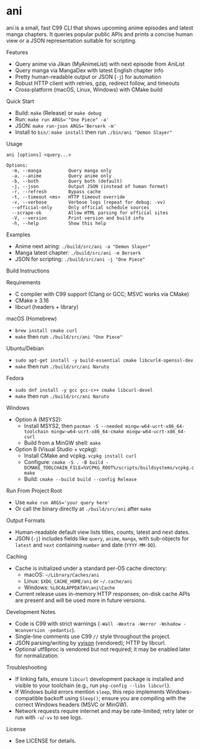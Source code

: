 # ani

ani is a small, fast C99 CLI that shows upcoming anime episodes and latest manga chapters. It queries popular public APIs and prints a concise human view or a JSON representation suitable for scripting.

Features
- Query anime via Jikan (MyAnimeList) with next episode from AniList
- Query manga via MangaDex with latest English chapter info
- Pretty human-readable output or JSON (`-j`) for automation
- Robust HTTP client with retries, gzip, redirect follow, and timeouts
- Cross‑platform (macOS, Linux, Windows) with CMake build

Quick Start
- Build: `make` (Release) or `make debug`
- Run: `make run ARGS='"One Piece" -a'`
- JSON: `make run-json ARGS='Berserk -m'`
- Install to `bin/`: `make install` then run `./bin/ani "Demon Slayer"`

Usage
```
ani [options] <query...>

Options:
  -m, --manga          Query manga only
  -a, --anime          Query anime only
  -b, --both           Query both (default)
  -j, --json           Output JSON (instead of human format)
  -r, --refresh        Bypass cache
  -t, --timeout <ms>   HTTP timeout override
  -v, --verbose        Verbose logs (repeat for debug: -vv)
  --official-only      Only official schedule sources
  --scrape-ok          Allow HTML parsing for official sites
  -V, --version        Print version and build info
  -h, --help           Show this help
```

Examples
- Anime next airing: `./build/src/ani -a "Demon Slayer"`
- Manga latest chapter: `./build/src/ani -m Berserk`
- JSON for scripting: `./build/src/ani -j "One Piece"`

Build Instructions

Requirements
- C compiler with C99 support (Clang or GCC; MSVC works via CMake)
- CMake ≥ 3.16
- libcurl (headers + library)

macOS (Homebrew)
- `brew install cmake curl`
- `make` then run `./build/src/ani "One Piece"`

Ubuntu/Debian
- `sudo apt-get install -y build-essential cmake libcurl4-openssl-dev`
- `make` then run `./build/src/ani Naruto`

Fedora
- `sudo dnf install -y gcc gcc-c++ cmake libcurl-devel`
- `make` then run `./build/src/ani Naruto`

Windows
- Option A (MSYS2):
  - Install MSYS2, then `pacman -S --needed mingw-w64-ucrt-x86_64-toolchain mingw-w64-ucrt-x86_64-cmake mingw-w64-ucrt-x86_64-curl`
  - Build from a MinGW shell: `make`
- Option B (Visual Studio + vcpkg):
  - Install CMake and vcpkg. `vcpkg install curl`
  - Configure: `cmake -S . -B build -DCMAKE_TOOLCHAIN_FILE=%VCPKG_ROOT%/scripts/buildsystems/vcpkg.cmake`
  - Build: `cmake --build build --config Release`

Run From Project Root
- Use `make run ARGS='your query here'`
- Or call the binary directly at `./build/src/ani` after `make`

Output Formats
- Human-readable default view lists titles, counts, latest and next dates.
- JSON (`-j`) includes fields like `query`, `anime`, `manga`, with sub-objects for `latest` and `next` containing `number` and date (`YYYY-MM-DD`).

Caching
- Cache is initialized under a standard per-OS cache directory:
  - macOS: `~/Library/Caches/ani`
  - Linux: `$XDG_CACHE_HOME/ani` or `~/.cache/ani`
  - Windows: `%LOCALAPPDATA%\ani\Cache`
- Current release uses in-memory HTTP responses; on-disk cache APIs are present and will be used more in future versions.

Development Notes
- Code is C99 with strict warnings (`-Wall -Wextra -Werror -Wshadow -Wconversion -pedantic`).
- Single-line comments use C99 `//` style throughout the project.
- JSON parsing/writing by [yyjson] (vendored); HTTP by libcurl.
- Optional utf8proc is vendored but not required; it may be enabled later for normalization.

Troubleshooting
- If linking fails, ensure `libcurl` development package is installed and visible to your toolchain (e.g., run `pkg-config --libs libcurl`).
- If Windows build errors mention `sleep`, this repo implements Windows-compatible backoff using `Sleep()`; ensure you are compiling with the correct Windows headers (MSVC or MinGW).
- Network requests require internet and may be rate-limited; retry later or run with `-v`/`-vv` to see logs.

License
- See LICENSE for details.

[yyjson]: https://github.com/ibireme/yyjson
